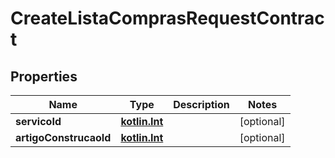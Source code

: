 # CreateListaComprasRequestContract

## Properties
Name | Type | Description | Notes
------------ | ------------- | ------------- | -------------
**servicoId** | [**kotlin.Int**](.md) |  |  [optional]
**artigoConstrucaoId** | [**kotlin.Int**](.md) |  |  [optional]
